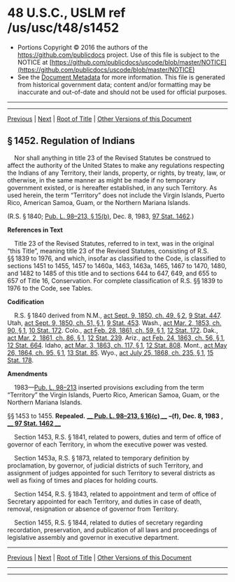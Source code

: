 ---
---

# 48 U.S.C., USLM ref /us/usc/t48/s1452

* Portions Copyright © 2016 the authors of the https://github.com/publicdocs project.
  Use of this file is subject to the NOTICE at [https://github.com/publicdocs/uscode/blob/master/NOTICE](https://github.com/publicdocs/uscode/blob/master/NOTICE)
* See the [Document Metadata](././../../../..//README.md) for more information.
  This file is generated from historical government data; content and/or formatting may be inaccurate and out-of-date and should not be used for official purposes.

----------
----------

[Previous](./../../../..//us/usc/t48/ch10/m__us_usc_t48_s1451.md) | [Next](./../../../..//us/usc/t48/ch10/m__us_usc_t48_s1456.md) | [Root of Title](./../../../../) | [Other Versions of this Document](https://publicdocs.github.io/go/links?ns=uslm&ref=%2Fus%2Fusc%2Ft48%2Fs1452)

## § 1452. Regulation of Indians

    Nor shall anything in title 23 of the Revised Statutes be construed to affect the authority of the United States to make any regulations respecting the Indians of any Territory, their lands, property, or rights, by treaty, law, or otherwise, in the same manner as might be made if no temporary government existed, or is hereafter established, in any such Territory. As used herein, the term “Territory” does not include the Virgin Islands, Puerto Rico, American Samoa, Guam, or the Northern Mariana Islands.

(R.S. § 1840; [Pub. L. 98–213, § 15(b)][/us/pl/98/213/s15/b], Dec. 8, 1983, [97 Stat. 1462][/us/stat/97/1462].)

 __References in Text__ 

    Title 23 of the Revised Statutes, referred to in text, was in the original “this Title”, meaning title 23 of the Revised Statutes, consisting of R.S. §§ 1839 to 1976, and which, insofar as classified to the Code, is classified to sections 1451 to 1455, 1457 to 1460a, 1463, 1463a, 1465, 1467 to 1470, 1480, and 1482 to 1485 of this title and to sections 644 to 647, 649, and 655 to 657 of Title 16, Conservation. For complete classification of R.S. §§ 1839 to 1976 to the Code, see Tables.

 __Codification__ 

    R.S. § 1840 derived from N.M., [act Sept. 9, 1850, ch. 49, § 2][/us/act/1850-09-09/ch49/s2], [9 Stat. 447][/us/stat/9/447]. Utah, [act Sept. 9, 1850, ch. 51, § 1][/us/act/1850-09-09/ch51/s1], [9 Stat. 453][/us/stat/9/453]. Wash., [act Mar. 2, 1853, ch. 90, § 1][/us/act/1853-03-02/ch90/s1], [10 Stat. 172][/us/stat/10/172]. Colo., [act Feb. 28, 1861, ch. 59, § 1][/us/act/1861-02-28/ch59/s1], [12 Stat. 172][/us/stat/12/172]. Dak., [act Mar. 2, 1861, ch. 86, § 1][/us/act/1861-03-02/ch86/s1], [12 Stat. 239][/us/stat/12/239]. Ariz., [act Feb. 24, 1863, ch. 56, § 1][/us/act/1863-02-24/ch56/s1], [12 Stat. 664][/us/stat/12/664]. Idaho, [act Mar. 3, 1863, ch. 117, § 1][/us/act/1863-03-03/ch117/s1], [12 Stat. 808][/us/stat/12/808]. Mont., [act May 26, 1864, ch. 95, § 1][/us/act/1864-05-26/ch95/s1], [13 Stat. 85][/us/stat/13/85]. Wyo., [act July 25, 1868, ch. 235, § 1][/us/act/1868-07-25/ch235/s1], [15 Stat. 178][/us/stat/15/178].

 __Amendments__ 

    1983—[Pub. L. 98–213][/us/pl/98/213] inserted provisions excluding from the term “Territory” the Virgin Islands, Puerto Rico, American Samoa, Guam, or the Northern Mariana Islands.

§§ 1453 to 1455. __Repealed.__  __[__  __Pub. L. 98–213, § 16(c)__  __][/us/pl/98/213/s16/c]__  __–(f),__  __Dec. 8, 1983__  __,__  __[__  __97 Stat. 1462__  __][/us/stat/97/1462]__ 

    Section 1453, R.S. § 1841, related to powers, duties and term of office of governor of each Territory, in whom the executive power was vested.

    Section 1453a, R.S. § 1873, related to temporary definition by proclamation, by governor, of judicial districts of such Territory, and assignment of judges appointed for such Territory to several districts as well as fixing of times and places for holding courts.

    Section 1454, R.S. § 1843, related to appointment and term of office of Secretary appointed for each Territory, and duties in case of death, removal, resignation or absence of governor from Territory.

    Section 1455, R.S. § 1844, related to duties of secretary regarding recordation, preservation, and publication of all laws and proceedings of legislative assembly and governor in executive department.

----------

[Previous](./../../../..//us/usc/t48/ch10/m__us_usc_t48_s1451.md) | [Next](./../../../..//us/usc/t48/ch10/m__us_usc_t48_s1456.md) | [Root of Title](./../../../../) | [Other Versions of this Document](https://publicdocs.github.io/go/links?ns=uslm&ref=%2Fus%2Fusc%2Ft48%2Fs1452)

----------
----------

[/us/pl/98/213/s15/b]: https://publicdocs.github.io/go/links?ns=uslm&ref=%2Fus%2Fpl%2F98%2F213%2Fs15%2Fb
[/us/stat/97/1462]: https://publicdocs.github.io/go/links?ns=uslm&ref=%2Fus%2Fstat%2F97%2F1462
[/us/act/1850-09-09/ch49/s2]: https://publicdocs.github.io/go/links?ns=uslm&ref=%2Fus%2Fact%2F1850-09-09%2Fch49%2Fs2
[/us/stat/9/447]: https://publicdocs.github.io/go/links?ns=uslm&ref=%2Fus%2Fstat%2F9%2F447
[/us/act/1850-09-09/ch51/s1]: https://publicdocs.github.io/go/links?ns=uslm&ref=%2Fus%2Fact%2F1850-09-09%2Fch51%2Fs1
[/us/stat/9/453]: https://publicdocs.github.io/go/links?ns=uslm&ref=%2Fus%2Fstat%2F9%2F453
[/us/act/1853-03-02/ch90/s1]: https://publicdocs.github.io/go/links?ns=uslm&ref=%2Fus%2Fact%2F1853-03-02%2Fch90%2Fs1
[/us/stat/10/172]: https://publicdocs.github.io/go/links?ns=uslm&ref=%2Fus%2Fstat%2F10%2F172
[/us/act/1861-02-28/ch59/s1]: https://publicdocs.github.io/go/links?ns=uslm&ref=%2Fus%2Fact%2F1861-02-28%2Fch59%2Fs1
[/us/stat/12/172]: https://publicdocs.github.io/go/links?ns=uslm&ref=%2Fus%2Fstat%2F12%2F172
[/us/act/1861-03-02/ch86/s1]: https://publicdocs.github.io/go/links?ns=uslm&ref=%2Fus%2Fact%2F1861-03-02%2Fch86%2Fs1
[/us/stat/12/239]: https://publicdocs.github.io/go/links?ns=uslm&ref=%2Fus%2Fstat%2F12%2F239
[/us/act/1863-02-24/ch56/s1]: https://publicdocs.github.io/go/links?ns=uslm&ref=%2Fus%2Fact%2F1863-02-24%2Fch56%2Fs1
[/us/stat/12/664]: https://publicdocs.github.io/go/links?ns=uslm&ref=%2Fus%2Fstat%2F12%2F664
[/us/act/1863-03-03/ch117/s1]: https://publicdocs.github.io/go/links?ns=uslm&ref=%2Fus%2Fact%2F1863-03-03%2Fch117%2Fs1
[/us/stat/12/808]: https://publicdocs.github.io/go/links?ns=uslm&ref=%2Fus%2Fstat%2F12%2F808
[/us/act/1864-05-26/ch95/s1]: https://publicdocs.github.io/go/links?ns=uslm&ref=%2Fus%2Fact%2F1864-05-26%2Fch95%2Fs1
[/us/stat/13/85]: https://publicdocs.github.io/go/links?ns=uslm&ref=%2Fus%2Fstat%2F13%2F85
[/us/act/1868-07-25/ch235/s1]: https://publicdocs.github.io/go/links?ns=uslm&ref=%2Fus%2Fact%2F1868-07-25%2Fch235%2Fs1
[/us/stat/15/178]: https://publicdocs.github.io/go/links?ns=uslm&ref=%2Fus%2Fstat%2F15%2F178
[/us/pl/98/213]: https://publicdocs.github.io/go/links?ns=uslm&ref=%2Fus%2Fpl%2F98%2F213
[/us/pl/98/213/s16/c]: https://publicdocs.github.io/go/links?ns=uslm&ref=%2Fus%2Fpl%2F98%2F213%2Fs16%2Fc
[/us/stat/97/1462]: https://publicdocs.github.io/go/links?ns=uslm&ref=%2Fus%2Fstat%2F97%2F1462


